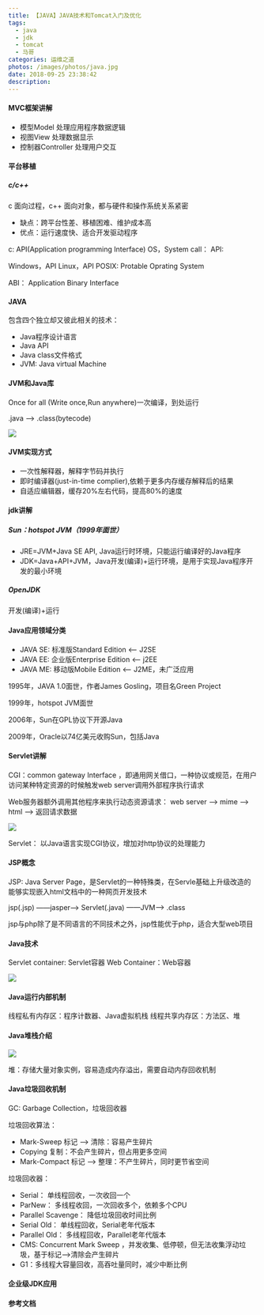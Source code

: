 ```yaml
---
title: 【JAVA】JAVA技术和Tomcat入门及优化
tags:
  - java
  - jdk
  - tomcat
  - 马哥
categories: 运维之道
photos: /images/photos/java.jpg
date: 2018-09-25 23:38:42
description:
---
```


#### MVC框架讲解

* 模型Model 处理应用程序数据逻辑
* 视图View 处理数据显示
* 控制器Controller 处理用户交互

#### 平台移植

##### c/c++

c 面向过程，c++ 面向对象，都与硬件和操作系统关系紧密

* 缺点：跨平台性差、移植困难、维护成本高
* 优点：运行速度快、适合开发驱动程序

c: API(Application programming Interface)
    OS，System call：
        API:

Windows，API
Linux，API
    POSIX: Protable Oprating System

ABI： Application Binary Interface

<!--more-->

#### JAVA

包含四个独立却又彼此相关的技术：

* Java程序设计语言
* Java API
* Java class文件格式
* JVM: Java virtual Machine

#### JVM和Java库

Once for all (Write once,Run anywhere)一次编译，到处运行

.java ——> .class(bytecode)

![](/images/20180925/20180925_01.png)

#### JVM实现方式

* 一次性解释器，解释字节码并执行
* 即时编译器(just-in-time complier),依赖于更多内存缓存解释后的结果
* 自适应编辑器，缓存20%左右代码，提高80%的速度

#### jdk讲解

##### Sun：hotspot JVM（1999年面世）

* JRE=JVM+Java SE API, Java运行时环境，只能运行编译好的Java程序
* JDK=Java+API+JVM，Java开发(编译)+运行环境，是用于实现Java程序开发的最小环境

##### OpenJDK

开发(编译)+运行


#### Java应用领域分类

*  JAVA SE: 标准版Standard Edition <—— J2SE
*  JAVA EE: 企业版Enterprise Edition <—— j2EE
*  JAVA ME: 移动版Mobile Edition <—— J2ME，未广泛应用

1995年，JAVA 1.0面世，作者James Gosling，项目名Green Project

1999年，hotspot JVM面世

2006年，Sun在GPL协议下开源Java

2009年，Oracle以74亿美元收购Sun，包括Java

#### Servlet讲解

CGI：common gateway Interface ，即通用网关借口，一种协议或规范，在用户访问某种特定资源的时候触发web server调用外部程序执行请求

Web服务器额外调用其他程序来执行动态资源请求： web server ——>  mime ——> html ——> 返回请求数据

![](/images/20180925/20180925_02.png)

Servlet： 以Java语言实现CGI协议，增加对http协议的处理能力

#### JSP概念

JSP: Java Server Page，是Servlet的一种特殊类，在Servle基础上升级改造的能够实现嵌入html文档中的一种网页开发技术

jsp(.jsp) ——jasper——> Servlet(.java) ——JVM——> .class  

jsp与php除了是不同语言的不同技术之外，jsp性能优于php，适合大型web项目

#### Java技术

Servlet container: Servlet容器
Web Container：Web容器

![](/images/20180925/20180925_03.png)

#### Java运行内部机制

线程私有内存区：程序计数器、Java虚拟机栈
线程共享内存区：方法区、堆

#### Java堆栈介绍

![](/images/20180925/20180925_04.png)

堆：存储大量对象实例，容易造成内存溢出，需要自动内存回收机制

#### Java垃圾回收机制

GC: Garbage Collection，垃圾回收器

垃圾回收算法：

* Mark-Sweep 标记 ——> 清除：容易产生碎片
* Copying 复制：不会产生碎片，但占用更多空间
* Mark-Compact 标记 ——> 整理：不产生碎片，同时更节省空间

垃圾回收器：

* Serial： 单线程回收，一次收回一个
* ParNew： 多线程收回，一次回收多个，依赖多个CPU
* Parallel Scavenge： 降低垃圾回收时间比例
* Serial Old：  单线程回收，Serial老年代版本
* Parallel Old：  多线程回收，Parallel老年代版本
* CMS: Concurrent Mark Sweep ，并发收集、低停顿，但无法收集浮动垃圾，基于标记——>清除会产生碎片
* G1：多线程大容量回收，高吞吐量同时，减少中断比例

#### 企业级JDK应用



#### 参考文档


